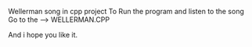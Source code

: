 Wellerman song in cpp project
To Run the program and listen to the song Go to the --> WELLERMAN.CPP

And i hope you like it.
